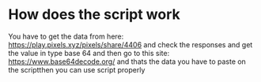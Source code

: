 ﻿# How does the script work

You have to get the data from  here: https://play.pixels.xyz/pixels/share/4406 and check the responses and get the value in type base 64 and then go to this site:
https://www.base64decode.org/ and thats the data you have to paste on the scriptthen you can use script properly
